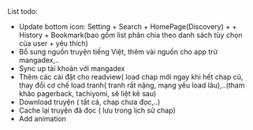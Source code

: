 List todo:
+ Update bottom icon: Setting + Search + HomePage(Discovery) +  + History + Bookmark(bao gồm list phân chia theo danh sách tùy chọn của user + yêu thích)
+ Bổ sung nguồn truyện tiếng Việt, thêm vài nguồn cho app trừ mangadex,..
+ Sync up tài khoản với mangadex
+ Thêm các cài đặt cho readview( load chap mới ngay khi hết chap cũ, thay đổi cơ chế load tranh( tranh rất nặng, mạng yếu load lâu),..(tham khảo pagerback, tachiyomi, sẽ liệt kê sau)
+ Download truyện ( tất cả, chap chưa đọc,..)
+ Cache lại truyện đã đọc ( lưu trong lịch sử chap)
+ Add animation
